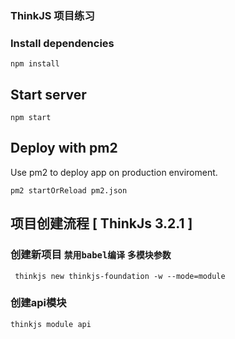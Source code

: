 
### ThinkJS 项目练习

### Install dependencies

```
npm install
```

## Start server

```
npm start
```

## Deploy with pm2

Use pm2 to deploy app on production enviroment.

```
pm2 startOrReload pm2.json
```

## 项目创建流程 [ ThinkJs 3.2.1 ]

### 创建新项目 `禁用babel编译` `多模块参数`

```
 thinkjs new thinkjs-foundation -w --mode=module
```

### 创建api模块

```
thinkjs module api
```

